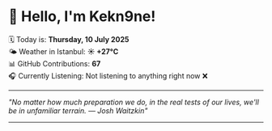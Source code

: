 # 👋 Hello, I'm Kekn9ne!

🗓️ Today is: **Thursday, 10 July 2025**  
🌤️ Weather in Istanbul: **☀️   +27°C**  
📊 GitHub Contributions: **67**  
🎧 Currently Listening: Not listening to anything right now ❌

---

_"No matter how much preparation we do, in the real tests of our lives, we'll be in unfamiliar terrain. — *Josh Waitzkin*"_

---
